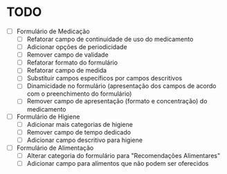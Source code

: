 # TODO
- [ ] Formulário de Medicação
  - [ ] Refatorar campo de continuidade de uso do medicamento
  - [ ] Adicionar opções de periodicidade 
  - [ ] Remover campo de validade
  - [ ] Refatorar formato do formulário
  - [ ] Refatorar campo de medida
  - [ ] Substituir campos específicos por campos descritivos
  - [ ] Dinamicidade no formulário (apresentação dos campos de acordo com o preenchimento do formulário)
  - [ ] Remover campo de apresentação (formato e concentração) do medicamento

- [ ] Formulário de Higiene
  - [ ] Adicionar mais categorias de higiene
  - [ ] Remover campo de tempo dedicado
  - [ ] Adicionar campo descritivo para higiene

- [ ] Formulário de Alimentação
  - [ ] Alterar categoria do formulário para "Recomendações Alimentares"
  - [ ] Adicionar campo para alimentos que não podem ser oferecidos